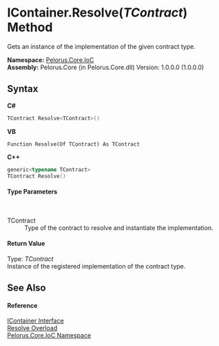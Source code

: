 # IContainer.Resolve(*TContract*) Method 
 

Gets an instance of the implementation of the given contract type.

**Namespace:**&nbsp;<a href="D77506BC">Pelorus.Core.IoC</a><br />**Assembly:**&nbsp;Pelorus.Core (in Pelorus.Core.dll) Version: 1.0.0.0 (1.0.0.0)

## Syntax

**C#**<br />
``` C#
TContract Resolve<TContract>()

```

**VB**<br />
``` VB
Function Resolve(Of TContract) As TContract
```

**C++**<br />
``` C++
generic<typename TContract>
TContract Resolve()
```


#### Type Parameters
&nbsp;<dl><dt>TContract</dt><dd>Type of the contract to resolve and instantiate the implementation.</dd></dl>

#### Return Value
Type: *TContract*<br />Instance of the registered implementation of the contract type.

## See Also


#### Reference
<a href="E534F261">IContainer Interface</a><br /><a href="95D6D66E">Resolve Overload</a><br /><a href="D77506BC">Pelorus.Core.IoC Namespace</a><br />